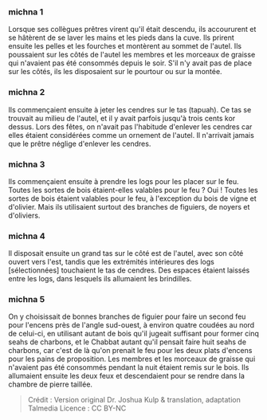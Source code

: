 
### michna 1
Lorsque ses collègues prêtres virent qu'il était descendu, ils accoururent et se hâtèrent de se laver les mains et les pieds dans la cuve. Ils prirent ensuite les pelles et les fourches et montèrent au sommet de l'autel. Ils poussaient sur les côtés de l'autel les membres et les morceaux de graisse qui n'avaient pas été consommés depuis le soir. S'il n'y avait pas de place sur les côtés, ils les disposaient sur le pourtour ou sur la montée.

### michna 2
Ils commençaient ensuite à jeter les cendres sur le tas (tapuah). Ce tas se trouvait au milieu de l'autel, et il y avait parfois jusqu'à trois cents kor dessus. Lors des fêtes, on n'avait pas l'habitude d'enlever les cendres car elles étaient considérées comme un ornement de l'autel. Il n'arrivait jamais que le prêtre néglige d'enlever les cendres.

### michna 3
Ils commençaient ensuite à prendre les logs pour les placer sur le feu. Toutes les sortes de bois étaient-elles valables pour le feu ? Oui ! Toutes les sortes de bois étaient valables pour le feu, à l'exception du bois de vigne et d'olivier. Mais ils utilisaient surtout des branches de figuiers, de noyers et d'oliviers.

### michna 4
Il disposait ensuite un grand tas sur le côté est de l'autel, avec son côté ouvert vers l'est, tandis que les extrémités intérieures des logs [sélectionnées] touchaient le tas de cendres. Des espaces étaient laissés entre les logs, dans lesquels ils allumaient les brindilles.

### michna 5
On y choisissait de bonnes branches de figuier pour faire un second feu pour l'encens près de l'angle sud-ouest, à environ quatre coudées au nord de celui-ci, en utilisant autant de bois qu'il jugeait suffisant pour former cinq seahs de charbons, et le Chabbat autant qu'il pensait faire huit seahs de charbons, car c'est de là qu'on prenait le feu pour les deux plats d'encens pour les pains de proposition. Les membres et les morceaux de graisse qui n'avaient pas été consommés pendant la nuit étaient remis sur le bois. Ils allumaient ensuite les deux feux et descendaient pour se rendre dans la chambre de pierre taillée.

>Crédit : Version original Dr. Joshua Kulp & translation, adaptation Talmedia
>Licence : CC BY-NC